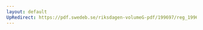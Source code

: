 ```yaml
---
layout: default
UpRedirect: https://pdf.swedeb.se/riksdagen-volumeG-pdf/199697/reg_199697/reg_199697_0366.pdf
---
```

